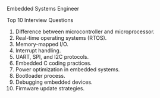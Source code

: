 Embedded Systems Engineer

Top 10 Interview Questions
 1. Difference between microcontroller and microprocessor.
 2. Real-time operating systems (RTOS).
 3. Memory-mapped I/O.
 4. Interrupt handling.
 5. UART, SPI, and I2C protocols.
 6. Embedded C coding practices.
 7. Power optimization in embedded systems.
 8. Bootloader process.
 9. Debugging embedded devices.
 10. Firmware update strategies.